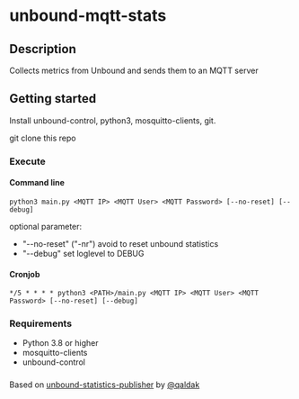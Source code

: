 # unbound-mqtt-stats

## Description

Collects metrics from Unbound and sends them to an MQTT server

## Getting started

Install unbound-control, python3, mosquitto-clients, git.

git clone this repo

### Execute

#### Command line

`python3 main.py <MQTT IP> <MQTT User> <MQTT Password> [--no-reset] [--debug]`

optional parameter:

* "--no-reset" ("-nr") avoid to reset unbound statistics
* "--debug" set loglevel to DEBUG

#### Cronjob

`*/5 * * * * python3 <PATH>/main.py <MQTT IP> <MQTT User> <MQTT Password> [--no-reset] [--debug]`

### Requirements

* Python 3.8 or higher
* mosquitto-clients
* unbound-control

###
Based on [unbound-statistics-publisher](https://github.com/Qaldak/unbound-statistics-publisher) by [@qaldak](https://github.com/qaldak)
